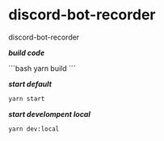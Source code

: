 # discord-bot-recorder

discord-bot-recorder

**_build code_**

´´´bash
yarn build
´´´

**_start default_**

```bash
yarn start
```

**_start develompent local_**

```bash
yarn dev:local
```
